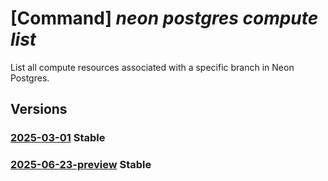 # [Command] _neon postgres compute list_

List all compute resources associated with a specific branch in Neon Postgres.

## Versions

### [2025-03-01](/Resources/mgmt-plane/L3N1YnNjcmlwdGlvbnMve30vcmVzb3VyY2Vncm91cHMve30vcHJvdmlkZXJzL25lb24ucG9zdGdyZXMvb3JnYW5pemF0aW9ucy97fS9wcm9qZWN0cy97fS9icmFuY2hlcy97fS9jb21wdXRlcw==/2025-03-01.xml) **Stable**

<!-- mgmt-plane /subscriptions/{}/resourcegroups/{}/providers/neon.postgres/organizations/{}/projects/{}/branches/{}/computes 2025-03-01 -->

### [2025-06-23-preview](/Resources/mgmt-plane/L3N1YnNjcmlwdGlvbnMve30vcmVzb3VyY2Vncm91cHMve30vcHJvdmlkZXJzL25lb24ucG9zdGdyZXMvb3JnYW5pemF0aW9ucy97fS9wcm9qZWN0cy97fS9icmFuY2hlcy97fS9jb21wdXRlcw==/2025-06-23-preview.xml) **Stable**

<!-- mgmt-plane /subscriptions/{}/resourcegroups/{}/providers/neon.postgres/organizations/{}/projects/{}/branches/{}/computes 2025-06-23-preview -->
